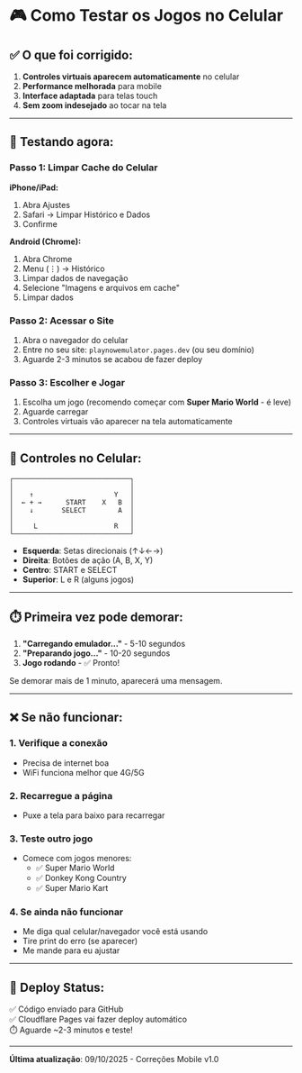 # 🎮 Como Testar os Jogos no Celular

## ✅ O que foi corrigido:

1. **Controles virtuais aparecem automaticamente** no celular
2. **Performance melhorada** para mobile
3. **Interface adaptada** para telas touch
4. **Sem zoom indesejado** ao tocar na tela

---

## 📱 Testando agora:

### Passo 1: Limpar Cache do Celular
**iPhone/iPad:**
1. Abra Ajustes
2. Safari → Limpar Histórico e Dados
3. Confirme

**Android (Chrome):**
1. Abra Chrome
2. Menu (⋮) → Histórico
3. Limpar dados de navegação
4. Selecione "Imagens e arquivos em cache"
5. Limpar dados

### Passo 2: Acessar o Site
1. Abra o navegador do celular
2. Entre no seu site: `playnowemulator.pages.dev` (ou seu domínio)
3. Aguarde 2-3 minutos se acabou de fazer deploy

### Passo 3: Escolher e Jogar
1. Escolha um jogo (recomendo começar com **Super Mario World** - é leve)
2. Aguarde carregar
3. Controles virtuais vão aparecer na tela automaticamente

---

## 🎯 Controles no Celular:

```
┌─────────────────────────────┐
│                             │
│    ↑                    Y   │
│  ← + →      START    X   B  │
│    ↓       SELECT        A  │
│                             │
│     L                   R   │
└─────────────────────────────┘
```

- **Esquerda**: Setas direcionais (↑↓←→)
- **Direita**: Botões de ação (A, B, X, Y)
- **Centro**: START e SELECT
- **Superior**: L e R (alguns jogos)

---

## ⏱️ Primeira vez pode demorar:

1. **"Carregando emulador..."** - 5-10 segundos
2. **"Preparando jogo..."** - 10-20 segundos  
3. **Jogo rodando** - ✅ Pronto!

Se demorar mais de 1 minuto, aparecerá uma mensagem.

---

## ❌ Se não funcionar:

### 1. Verifique a conexão
- Precisa de internet boa
- WiFi funciona melhor que 4G/5G

### 2. Recarregue a página
- Puxe a tela para baixo para recarregar

### 3. Teste outro jogo
- Comece com jogos menores:
  - ✅ Super Mario World
  - ✅ Donkey Kong Country
  - ✅ Super Mario Kart

### 4. Se ainda não funcionar
- Me diga qual celular/navegador você está usando
- Tire print do erro (se aparecer)
- Me mande para eu ajustar

---

## 🚀 Deploy Status:

✅ Código enviado para GitHub  
✅ Cloudflare Pages vai fazer deploy automático  
⏱️ Aguarde ~2-3 minutos e teste!

---

**Última atualização**: 09/10/2025 - Correções Mobile v1.0
